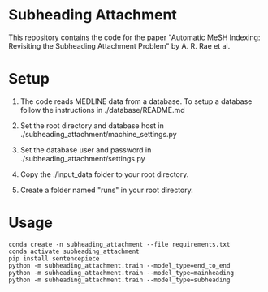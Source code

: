 # Subheading Attachment

This repository contains the code for the paper "Automatic MeSH Indexing: Revisiting the Subheading Attachment Problem" by A. R. Rae et al.

# Setup

1. The code reads MEDLINE data from a database. To setup a database follow the instructions in ./database/README.md

2. Set the root directory and database host in ./subheading_attachment/machine_settings.py

3. Set the database user and password in ./subheading_attachment/settings.py

4. Copy the ./input_data folder to your root directory.

5. Create a folder named "runs" in your root directory.


# Usage

```
conda create -n subheading_attachment --file requirements.txt
conda activate subheading_attachment
pip install sentencepiece
python -m subheading_attachment.train --model_type=end_to_end
python -m subheading_attachment.train --model_type=mainheading
python -m subheading_attachment.train --model_type=subheading
```